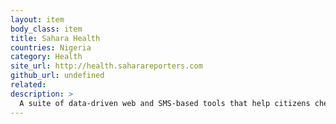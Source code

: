 ```yaml
---
layout: item
body_class: item
title: Sahara Health
countries: Nigeria
category: Health
site_url: http://health.saharareporters.com
github_url: undefined
related: 
description: >
  A suite of data-driven web and SMS-based tools that help citizens check everything from medicine prices and hospital services, to whether their doctor is a quack or not
---
```

